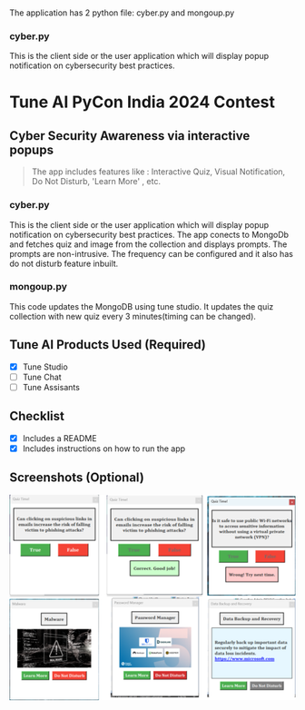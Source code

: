 

### 

The application has 2 python file: cyber.py and mongoup.py 

### cyber.py

This is the client side or the user application which will display popup notification on cybersecurity best practices.

# Tune AI PyCon India 2024 Contest

## Cyber Security Awareness via interactive popups
> The app includes features like : Interactive Quiz, Visual Notification, Do Not Disturb, 'Learn More' , etc.
 
### cyber.py

This is the client side or the user application which will display popup notification on cybersecurity best practices. The app conects to MongoDb and fetches quiz and image from the collection and displays prompts. The prompts are non-intrusive. The frequency can be configured and it also has do not disturb feature inbuilt. 

### mongoup.py

This code updates the MongoDB using tune studio. It updates the quiz collection with new quiz every 3 minutes(timing can be changed).
## Tune AI Products Used (Required)
- [x] Tune Studio
- [ ] Tune Chat
- [ ] Tune Assisants

## Checklist
- [x] Includes a README
- [x] Includes instructions on how to run the app

## Screenshots (Optional)

![alt text](imagecyber.png)